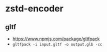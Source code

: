 # zstd-encoder

## gltf
- https://www.npmjs.com/package/gltfpack
- `gltfpack -i input.gltf -o output.glb -cc`
